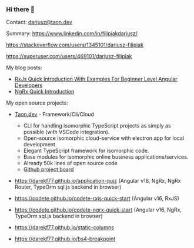 ### Hi there 👋

Contact: dariusz@taon.dev 

Summary: https://www.linkedin.com/in/filipiakdariusz/

https://stackoverflow.com/users/1345101/dariusz-filipiak

https://superuser.com/users/469101/dariusz-filipiak

My blog posts:
- [RxJs Quick Introduction With Examples For Beginner Level Angular Developers](https://web.archive.org/web/20230329031539/https://codete.com/blog/rx-js-quick-introduction-with-examples-for-beginner-level-angular-developers)
- [NgRx Quick Introduction](https://web.archive.org/web/20230329031539/https://codete.com/blog/ngrx-quick-introduction)

My open source projects:
- [Taon.dev](https://taon.dev) - Framework/Cli/Cloud 
    + CLI for handling isomorphic TypeScript projects as simply as possible (with VSCode integration).
    + Open-source isomorphic cloud-service with electron app for local development.
    + Elegant TypeScript framework for isomorphic code.
    + Base modules for isomorphic online business applications/services.
    + Already 50k lines of open source code
    + [Github project board](https://github.com/users/darekf77/projects/18)
  
- https://darekf77.github.io/application-quiz (Angular v16, NgRx, NgRx Router, TypeOrm sql.js backend in browser)
- https://codete.github.io/codete-rxjs-quick-start  (Angular v16, RxJS)
- https://codete.github.io/codete-ngrx-quick-start (Angular v16, NgRx, TypeOrm sql.js backend in browser)
- https://darekf77.github.io/static-columns
- https://darekf77.github.io/bs4-breakpoint

<!--
**darekf77/darekf77** is a ✨ _special_ ✨ repository because its `README.md` (this file) appears on your GitHub profile.



Here are some ideas to get you started:

- 🔭 I’m currently working on ...
- 🌱 I’m currently learning ...
- 👯 I’m looking to collaborate on ...
- 🤔 I’m looking for help with ...
- 💬 Ask me about ...
- 📫 How to reach me: ...
- 😄 Pronouns: ...
- ⚡ Fun fact: ...



<p align="center">
  <a href= "https://github.com/anuraghazra/github-readme-stats"><img src="https://github-readme-stats.vercel.app/api?username=darekf77&count_private=true&theme=tokyonight&include_all_commits=true&show_icons=true" /></a>
  
</p>
-->

